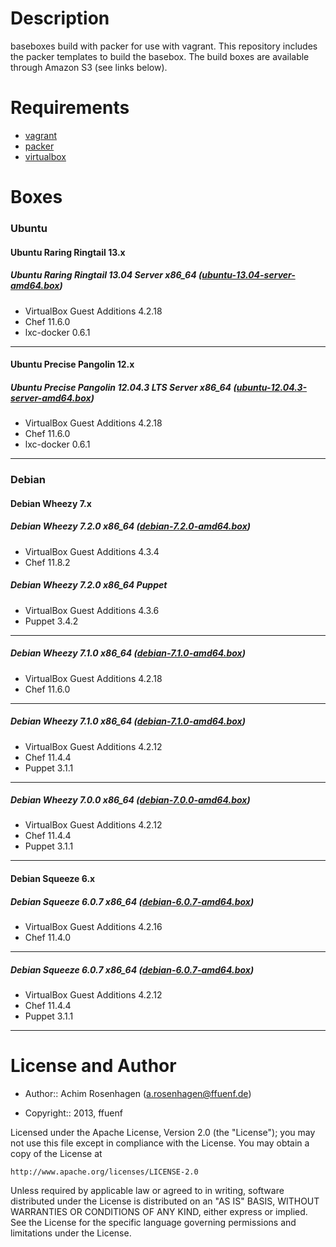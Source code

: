 Description
===========

baseboxes build with packer for use with vagrant.
This repository includes the packer templates to build the basebox.
The build boxes are available through Amazon S3 (see links below).

Requirements
============

* [vagrant](http://vagrantup.com)
* [packer](http://packer.io)
* [virtualbox](https://www.virtualbox.org/)

Boxes
=====

### Ubuntu
#### Ubuntu Raring Ringtail 13.x
##### Ubuntu Raring Ringtail 13.04 Server x86_64 ([ubuntu-13.04-server-amd64.box](https://s3-eu-west-1.amazonaws.com/ffuenf-vagrant-boxes/ubuntu/ubuntu-13.04-server-amd64.box))
* VirtualBox Guest Additions 4.2.18
* Chef 11.6.0
* lxc-docker 0.6.1

---

#### Ubuntu Precise Pangolin 12.x
##### Ubuntu Precise Pangolin 12.04.3 LTS Server x86_64 ([ubuntu-12.04.3-server-amd64.box](https://s3-eu-west-1.amazonaws.com/ffuenf-vagrant-boxes/ubuntu/ubuntu-12.04.3-server-amd64.box))
* VirtualBox Guest Additions 4.2.18
* Chef 11.6.0
* lxc-docker 0.6.1

---

### Debian
#### Debian Wheezy 7.x
##### Debian Wheezy 7.2.0 x86_64 ([debian-7.2.0-amd64.box](https://s3-eu-west-1.amazonaws.com/ffuenf-vagrant-boxes/debian/debian-7.2.0-amd64.box))
* VirtualBox Guest Additions 4.3.4
* Chef 11.8.2
##### Debian Wheezy 7.2.0 x86_64 Puppet
* VirtualBox Guest Additions 4.3.6
* Puppet 3.4.2

---

##### Debian Wheezy 7.1.0 x86_64 ([debian-7.1.0-amd64.box](https://s3-eu-west-1.amazonaws.com/ffuenf-vagrant-boxes/debian/debian-7.1.0-amd64.box))
* VirtualBox Guest Additions 4.2.18
* Chef 11.6.0

---

##### Debian Wheezy 7.1.0 x86_64 ([debian-7.1.0-amd64.box](https://s3-eu-west-1.amazonaws.com/ffuenf-vagrant-boxes/debian/chef-11.4.4/debian-7.1.0-amd64.box))
* VirtualBox Guest Additions 4.2.12
* Chef 11.4.4
* Puppet 3.1.1

---

##### Debian Wheezy 7.0.0 x86_64 ([debian-7.0.0-amd64.box](https://s3-eu-west-1.amazonaws.com/ffuenf-vagrant-boxes/debian/chef-11.4.4/debian-7.0.0-amd64.box))
* VirtualBox Guest Additions 4.2.12
* Chef 11.4.4
* Puppet 3.1.1

---

#### Debian Squeeze 6.x
##### Debian Squeeze 6.0.7 x86_64 ([debian-6.0.7-amd64.box](https://s3-eu-west-1.amazonaws.com/ffuenf-vagrant-boxes/debian/chef-11.4.0/debian-6.0.7-amd64.box))
* VirtualBox Guest Additions 4.2.16
* Chef 11.4.0

---

##### Debian Squeeze 6.0.7 x86_64 ([debian-6.0.7-amd64.box](https://s3-eu-west-1.amazonaws.com/ffuenf-vagrant-boxes/debian/chef-11.4.4/debian-6.0.7-amd64.box))
* VirtualBox Guest Additions 4.2.12
* Chef 11.4.4
* Puppet 3.1.1

---

License and Author
==================

- Author:: Achim Rosenhagen (<a.rosenhagen@ffuenf.de>)

- Copyright:: 2013, ffuenf

Licensed under the Apache License, Version 2.0 (the "License");
you may not use this file except in compliance with the License.
You may obtain a copy of the License at

    http://www.apache.org/licenses/LICENSE-2.0

Unless required by applicable law or agreed to in writing, software
distributed under the License is distributed on an "AS IS" BASIS,
WITHOUT WARRANTIES OR CONDITIONS OF ANY KIND, either express or implied.
See the License for the specific language governing permissions and
limitations under the License.
